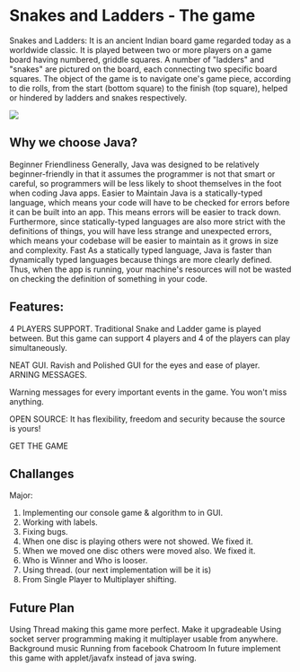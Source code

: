 # Snakes and Ladders - The game

Snakes and Ladders: 
It is an ancient Indian board game regarded today as a worldwide classic. It is played between two or more players on a game board having numbered, griddle squares. A number of "ladders" and "snakes" are pictured on the board, each connecting two specific board squares. The object of the game is to navigate one's game piece, according to die rolls, from the start (bottom square) to the finish (top square), helped or hindered by ladders and snakes respectively. 

![](https://i.ibb.co/fSH62kC/snake.png)

## Why we choose Java?
Beginner Friendliness
Generally, Java was designed to be relatively beginner-friendly in that it assumes the programmer is not that smart or careful, so programmers will be less likely to shoot themselves in the foot when coding Java apps.
Easier to Maintain
Java is a statically-typed language, which means your code will have to be checked for errors before it can be built into an app. This means errors will be easier to track down. Furthermore, since statically-typed languages are also more strict with the definitions of things, you will have less strange and unexpected errors, which means your codebase will be easier to maintain as it grows in size and complexity.
Fast
As a statically typed language, Java is faster than dynamically typed languages because things are more clearly defined. Thus, when the app is running, your machine's resources will not be wasted on checking the definition of something in your code.

## Features:
4 PLAYERS SUPPORT.
Traditional Snake and Ladder game is played between. But this game can support 4 players and 4 of the players can play simultaneously. 

NEAT GUI.
Ravish and Polished GUI for the eyes and ease of player.  
ARNING MESSAGES.

Warning messages for every important events in the game. 
You won't miss anything.

OPEN SOURCE: 
It has flexibility, freedom and security because the source is yours! 

GET THE GAME


## Challanges
Major:
1. Implementing our console game & algorithm to in GUI.
2. Working with labels.
3. Fixing bugs.
4. When one disc is playing others were not showed. We fixed it.
5. When we moved one disc others were moved also. We fixed it.
6. Who is Winner and Who is looser.
7. Using thread. (our next implementation will be it is)
8. From Single Player to Multiplayer shifting. 

## Future Plan

Using Thread making this game more perfect.
Make it upgradeable
Using socket server programming making it multiplayer usable from anywhere.
Background music
Running from facebook
Chatroom
In future implement this game with applet/javafx instead of java swing.
